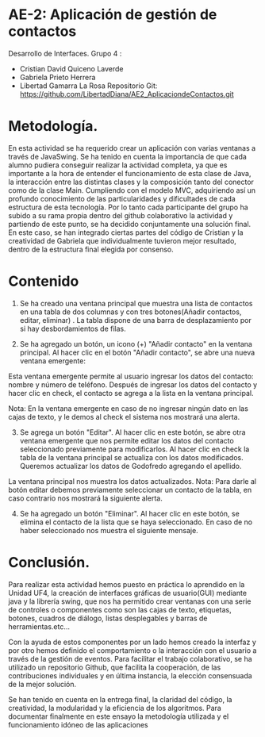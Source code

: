
# AE-2: Aplicación de gestión de contactos

Desarrollo de Interfaces.
Grupo 4 :
+ Cristian David Quiceno Laverde
+ Gabriela Prieto Herrera
+ Libertad Gamarra La Rosa
Repositorio Git:
https://github.com/LibertadDiana/AE2_AplicaciondeContactos.git

# Metodología.
En esta actividad se ha requerido crear un aplicación con varias ventanas a través de JavaSwing. Se
ha tenido en cuenta la importancia de que cada alumno pudiera conseguir realizar la actividad
completa, ya que es importante a la hora de entender el funcionamiento de esta clase de Java, la
interacción entre las distintas clases y la composición tanto del conector como de la clase Main.
Cumpliendo con el modelo MVC, adquiriendo así un profundo conocimiento de las particularidades y
dificultades de cada estructura de esta tecnología.
Por lo tanto cada participante del grupo ha subido a su rama propia dentro del github colaborativo la
actividad y partiendo de este punto, se ha decidido conjuntamente una solución final. En este caso, se
han integrado ciertas partes del código de Cristian y la creatividad de Gabriela que individualmente
tuvieron mejor resultado, dentro de la estructura final elegida por consenso.

# Contenido
1. Se ha creado una ventana principal que muestra una lista de contactos en una tabla de dos columnas y con tres botones(Añadir contactos, editar, eliminar) . 
La tabla dispone de una barra de desplazamiento por si hay desbordamientos de filas.

2. Se ha agregado un botón, un icono (+) "Añadir contacto" en la ventana principal. Al hacer clic en el botón "Añadir contacto", se abre una nueva ventana emergente:

Esta ventana emergente permite al usuario ingresar los datos del contacto: nombre y número de teléfono. Después de ingresar los datos del contacto y hacer clic en check, el contacto se agrega a la lista en la ventana principal.

Nota: En la ventana emergente en caso de no ingresar ningún dato en las cajas de texto, y le
demos al check el sistema nos mostrará una alerta.

3. Se agrega un botón "Editar". Al hacer clic en este botón, se abre otra ventana emergente que nos permite editar los datos del contacto seleccionado previamente para modificarlos. Al hacer clic en check la tabla de la ventana principal se actualiza con los datos modificados.
Queremos actualizar los datos de Godofredo agregando el apellido.

La ventana principal nos muestra los datos actualizados.
Nota: Para darle al botón editar debemos previamente seleccionar un contacto de la tabla, en
caso contrario nos mostrará la siguiente alerta.

4. Se ha agregado un botón "Eliminar". Al hacer clic en este botón, se elimina el contacto de la
lista que se haya seleccionado. En caso de no haber seleccionado nos muestra el siguiente
mensaje.

# Conclusión.
Para realizar esta actividad hemos puesto en práctica lo aprendido en la Unidad UF4, la creación de interfaces gráficas de usuario(GUI) mediante java y la librería swing, que nos ha permitido crear ventanas con una serie de controles o componentes como son las cajas de texto, etiquetas, botones, cuadros de diálogo, listas desplegables y barras de herramientas.etc… 

Con la ayuda de estos componentes por un lado hemos creado la interfaz y por otro hemos definido el comportamiento o la
interacción con el usuario a través de la gestión de eventos.
Para facilitar el trabajo colaborativo, se ha utilizado un repositorio Github, que facilita la cooperación, de las contribuciones individuales y en última instancia, la elección consensuada de la mejor solución.

Se han tenido en cuenta en la entrega final, la claridad del código, la creatividad, la modularidad y la eficiencia de los algoritmos. Para documentar finalmente en este ensayo la metodología utilizada y el funcionamiento idóneo de las aplicaciones